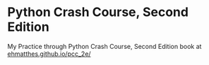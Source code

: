 # Python Crash Course, Second Edition 
My Practice through Python Crash Course, Second Edition book at [ehmatthes.github.io/pcc_2e/](https://ehmatthes.github.io/pcc_2e/)
